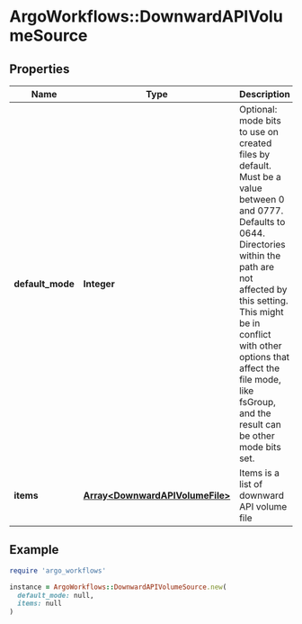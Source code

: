 # ArgoWorkflows::DownwardAPIVolumeSource

## Properties

| Name | Type | Description | Notes |
| ---- | ---- | ----------- | ----- |
| **default_mode** | **Integer** | Optional: mode bits to use on created files by default. Must be a value between 0 and 0777. Defaults to 0644. Directories within the path are not affected by this setting. This might be in conflict with other options that affect the file mode, like fsGroup, and the result can be other mode bits set. | [optional] |
| **items** | [**Array&lt;DownwardAPIVolumeFile&gt;**](DownwardAPIVolumeFile.md) | Items is a list of downward API volume file | [optional] |

## Example

```ruby
require 'argo_workflows'

instance = ArgoWorkflows::DownwardAPIVolumeSource.new(
  default_mode: null,
  items: null
)
```

